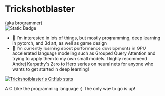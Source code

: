 <h1>Trickshotblaster</h1>

(aka brogrammer)
<br>
![Static Badge](https://img.shields.io/badge/Pytorch-%23EE4C2C?logo=Pytorch&logoColor=white)

- 👀 I’m interested in lots of things, but mostly programming, deep learning in pytorch, and 3d art, as well as game design
- 🌱 I’m currently learning about  performance developments in GPU-accelerated language modeling such as Grouped Query Attention and trying to apply them to my own small models. I highly recommend Andrej Karpathy's Zero to Hero series on neural nets for anyone who wants to get started in deep learning!

[![Trickshotblaster's GitHub stats](https://github-readme-stats.vercel.app/api?username=Trickshotblaster&show_icons=true&theme=radical)](https://github.com/anuraghazra/github-readme-stats)

A C Like the programming language :)
The only way to go is up!
<!---
Trickshotblaster/Trickshotblaster is a ✨ special ✨ repository because its `README.md` (this file) appears on your GitHub profile.
You can click the Preview link to take a look at your changes.
--->
